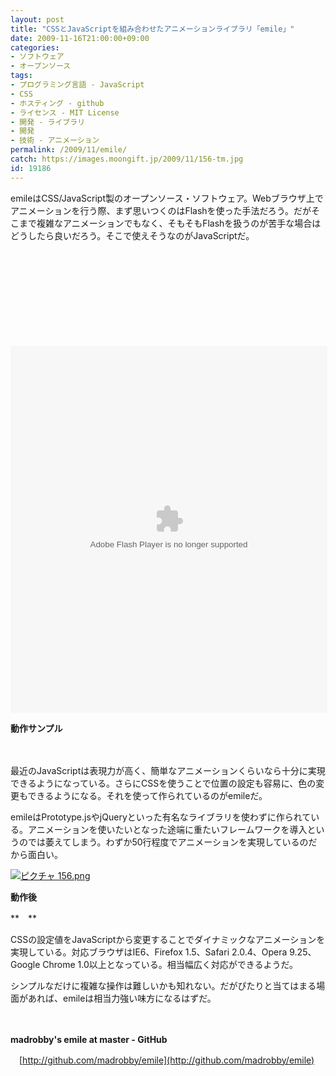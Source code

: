 ```yaml
---
layout: post
title: "CSSとJavaScriptを組み合わせたアニメーションライブラリ「emile」"
date: 2009-11-16T21:00:00+09:00
categories:
- ソフトウェア
- オープンソース
tags: 
- プログラミング言語 - JavaScript
- CSS
- ホスティング - github
- ライセンス - MIT License
- 開発 - ライブラリ
- 開発
- 技術 - アニメーション
permalink: /2009/11/emile/
catch: https://images.moongift.jp/2009/11/156-tm.jpg
id: 19186
---
```

emileはCSS/JavaScript製のオープンソース・ソフトウェア。Webブラウザ上でアニメーションを行う際、まず思いつくのはFlashを使った手法だろう。だがそこまで複雑なアニメーションでもなく、そもそもFlashを扱うのが苦手な場合はどうしたら良いだろう。そこで使えそうなのがJavaScriptだ。

  

<object width="507" height="587"><br><param name="movie" value="http://content.screencast.com/users/moongift/folders/Jing/media/cacb90ef-1179-4860-b944-440b1788fe0a/jingswfplayer.swf">
<br><param name="quality" value="high">
<br><param name="bgcolor" value="#FFFFFF">
<br><param name="flashVars" value="thumb=http://content.screencast.com/users/moongift/folders/Jing/media/cacb90ef-1179-4860-b944-440b1788fe0a/FirstFrame.jpg&amp;containerwidth=507&amp;containerheight=587&amp;content=http://content.screencast.com/users/moongift/folders/Jing/media/cacb90ef-1179-4860-b944-440b1788fe0a/00000006.swf">
<br><param name="allowFullScreen" value="true">
<br><param name="scale" value="showall">
<br><param name="allowScriptAccess" value="always">
<br><param name="base" value="http://content.screencast.com/users/moongift/folders/Jing/media/cacb90ef-1179-4860-b944-440b1788fe0a/">
<br><embed src="http://content.screencast.com/users/moongift/folders/Jing/media/cacb90ef-1179-4860-b944-440b1788fe0a/jingswfplayer.swf" quality="high" bgcolor="#FFFFFF" width="507" height="587" type="application/x-shockwave-flash" allowscriptaccess="always" flashvars="thumb=http://content.screencast.com/users/moongift/folders/Jing/media/cacb90ef-1179-4860-b944-440b1788fe0a/FirstFrame.jpg&amp;containerwidth=507&amp;containerheight=587&amp;content=http://content.screencast.com/users/moongift/folders/Jing/media/cacb90ef-1179-4860-b944-440b1788fe0a/00000006.swf" allowfullscreen="true" base="http://content.screencast.com/users/moongift/folders/Jing/media/cacb90ef-1179-4860-b944-440b1788fe0a/" scale="showall"></embed><br></object>

  

**動作サンプル**

  

　

  

最近のJavaScriptは表現力が高く、簡単なアニメーションくらいなら十分に実現できるようになっている。さらにCSSを使うことで位置の設定も容易に、色の変更もできるようになる。それを使って作られているのがemileだ。

  
  
<!--more-->

emileはPrototype.jsやjQueryといった有名なライブラリを使わずに作られている。アニメーションを使いたいとなった途端に重たいフレームワークを導入というのでは萎えてしまう。わずか50行程度でアニメーションを実現しているのだから面白い。

  

[![ピクチャ 156.png](https://images.moongift.jp/2009/11/156-tm.jpg)](https://images.moongift.jp/2009/11/156.png)

  

**動作後**

  

**　**

  

CSSの設定値をJavaScriptから変更することでダイナミックなアニメーションを実現している。対応ブラウザはIE6、Firefox 1.5、Safari 2.0.4、Opera 9.25、Google Chrome 1.0以上となっている。相当幅広く対応ができるようだ。

  

シンプルなだけに複雑な操作は難しいかも知れない。だがぴたりと当てはまる場面があれば、emileは相当力強い味方になるはずだ。

  

　

  

**madrobby's emile at master - GitHub**  
  
　[http://github.com/madrobby/emile](http://github.com/madrobby/emile)

  
